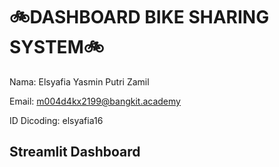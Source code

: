 
# 🚲DASHBOARD BIKE SHARING SYSTEM🚲
Nama: Elsyafia Yasmin Putri Zamil

Email: m004d4kx2199@bangkit.academy

ID Dicoding: elsyafia16

## Streamlit Dashboard
